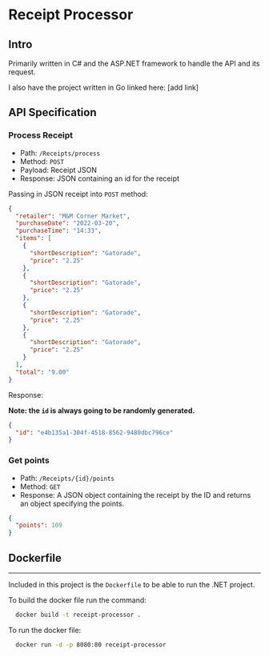 # Receipt Processor

## Intro

Primarily written in C# and the ASP.NET framework to handle the API and its request.

I also have the project written in Go linked here: [add link]

## API Specification

### Process Receipt

- Path: `/Receipts/process`
- Method: `POST`
- Payload: Receipt JSON
- Response: JSON containing an id for the receipt

Passing in JSON receipt into `POST` method:

```json
{
  "retailer": "M&M Corner Market",
  "purchaseDate": "2022-03-20",
  "purchaseTime": "14:33",
  "items": [
    {
      "shortDescription": "Gatorade",
      "price": "2.25"
    },
    {
      "shortDescription": "Gatorade",
      "price": "2.25"
    },
    {
      "shortDescription": "Gatorade",
      "price": "2.25"
    },
    {
      "shortDescription": "Gatorade",
      "price": "2.25"
    }
  ],
  "total": "9.00"
}
```

Response:

**Note: the `id` is always going to be randomly generated.**

```json
{
  "id": "e4b135a1-304f-4518-8562-9480dbc796ce"
}
```

### Get points

- Path: `/Receipts/{id}/points`
- Method: `GET`
- Response: A JSON object containing the receipt by the ID and returns an object specifying the points.

```json
{
  "points": 109
}
```

## Dockerfile
---
Included in this project is the `Dockerfile` to be able to run the .NET project.

To build the docker file run the command:

```bash
  docker build -t receipt-processor .
```

To run the docker file:

```bash
  docker run -d -p 8080:80 receipt-processor
```
